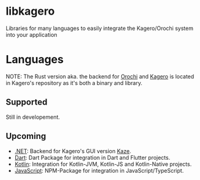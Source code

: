 # libkagero
Libraries for many languages to easily integrate the Kagero/Orochi system into your application

# Languages
NOTE: The Rust version aka. the backend for [Orochi](https://github.com/Stridsvagn69420/Orochi) and [Kagero](https://github.com/) is located in Kagero's repository as it's both a binary and library. 
## Supported
Still in developement.

## Upcoming
* [.NET](dotnet/): Backend for Kagero's GUI version [Kaze](https://github.com/Stridsvagn69420/Kaze).
* [Dart](dart): Dart Package for integration in Dart and Flutter projects.
* [Kotlin](kotlin/): Integration for Kotlin-JVM, Kotlin-JS and Kotlin-Native projects.
* [JavaScript](js): NPM-Package for integration in JavaScript/TypeScript.
